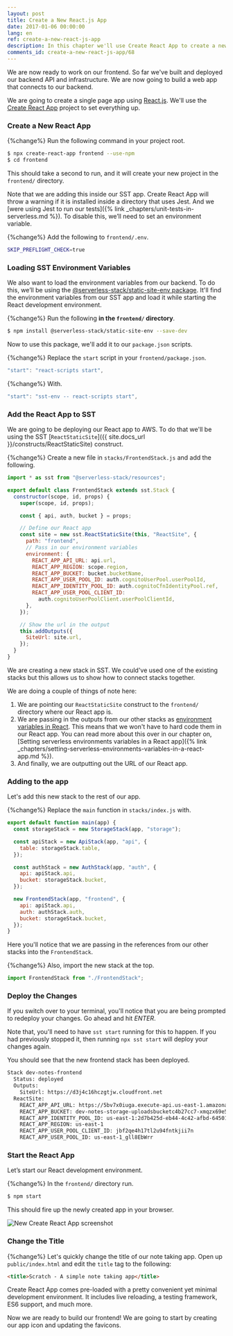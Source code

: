 ```yaml
---
layout: post
title: Create a New React.js App
date: 2017-01-06 00:00:00
lang: en
ref: create-a-new-react-js-app
description: In this chapter we'll use Create React App to create a new React.js app. We'll be deploying our React app to AWS using the SST ReactStaticSite construct. It'll also load the environment variables from our serverless app.
comments_id: create-a-new-react-js-app/68
---
```


We are now ready to work on our frontend. So far we've built and deployed our backend API and infrastructure. We are now going to build a web app that connects to our backend.

We are going to create a single page app using [React.js](https://facebook.github.io/react/). We'll use the [Create React App](https://github.com/facebookincubator/create-react-app) project to set everything up.

### Create a New React App

{%change%} Run the following command in your project root.

``` bash
$ npx create-react-app frontend --use-npm
$ cd frontend
```

This should take a second to run, and it will create your new project in the `frontend/` directory.

Note that we are adding this inside our SST app. Create React App will throw a warning if it is installed inside a directory that uses Jest. And we [were using Jest to run our tests]({% link _chapters/unit-tests-in-serverless.md %}). To disable this, we’ll need to set an environment variable.

{%change%} Add the following to `frontend/.env`.

``` bash
SKIP_PREFLIGHT_CHECK=true
```

### Loading SST Environment Variables

We also want to load the environment variables from our backend. To do this, we’ll be using the [@serverless-stack/static-site-env package](https://www.npmjs.com/package/@serverless-stack/static-site-env). It'll find the environment variables from our SST app and load it while starting the React development environment.

{%change%} Run the following **in the `frontend/` directory**.

``` bash
$ npm install @serverless-stack/static-site-env --save-dev
```

Now to use this package, we'll add it to our `package.json` scripts.

{%change%} Replace the `start` script in your `frontend/package.json`.

```js
"start": "react-scripts start",
```

{%change%} With.

```js
"start": "sst-env -- react-scripts start",
```

### Add the React App to SST

We are going to be deploying our React app to AWS. To do that we'll be using the SST [`ReactStaticSite`]({{ site.docs_url }}/constructs/ReactStaticSite) construct.

{%change%} Create a new file in `stacks/FrontendStack.js` and add the following.

``` js
import * as sst from "@serverless-stack/resources";

export default class FrontendStack extends sst.Stack {
  constructor(scope, id, props) {
    super(scope, id, props);

    const { api, auth, bucket } = props;

    // Define our React app
    const site = new sst.ReactStaticSite(this, "ReactSite", {
      path: "frontend",
      // Pass in our environment variables
      environment: {
        REACT_APP_API_URL: api.url,
        REACT_APP_REGION: scope.region,
        REACT_APP_BUCKET: bucket.bucketName,
        REACT_APP_USER_POOL_ID: auth.cognitoUserPool.userPoolId,
        REACT_APP_IDENTITY_POOL_ID: auth.cognitoCfnIdentityPool.ref,
        REACT_APP_USER_POOL_CLIENT_ID:
          auth.cognitoUserPoolClient.userPoolClientId,
      },
    });

    // Show the url in the output
    this.addOutputs({
      SiteUrl: site.url,
    });
  }
}
```

We are creating a new stack in SST. We could've used one of the existing stacks but this allows us to show how to connect stacks together.

We are doing a couple of things of note here:

1. We are pointing our `ReactStaticSite` construct to the `frontend/` directory where our React app is.
2. We are passing in the outputs from our other stacks as [environment variables in React](https://create-react-app.dev/docs/adding-custom-environment-variables/). This means that we won't have to hard code them in our React app. You can read more about this over in our chapter on, [Setting serverless environments variables in a React app]({% link _chapters/setting-serverless-environments-variables-in-a-react-app.md %}).
3. And finally, we are outputting out the URL of our React app.

### Adding to the app

Let's add this new stack to the rest of our app.

{%change%} Replace the `main` function in `stacks/index.js` with.

``` js
export default function main(app) {
  const storageStack = new StorageStack(app, "storage");

  const apiStack = new ApiStack(app, "api", {
    table: storageStack.table,
  });

  const authStack = new AuthStack(app, "auth", {
    api: apiStack.api,
    bucket: storageStack.bucket,
  });

  new FrontendStack(app, "frontend", {
    api: apiStack.api,
    auth: authStack.auth,
    bucket: storageStack.bucket,
  });
}
```

Here you'll notice that we are passing in the references from our other stacks into the `FrontendStack`.

{%change%} Also, import the new stack at the top.

``` js
import FrontendStack from "./FrontendStack";
```

### Deploy the Changes

If you switch over to your terminal, you'll notice that you are being prompted to redeploy your changes. Go ahead and hit _ENTER_.

Note that, you'll need to have `sst start` running for this to happen. If you had previously stopped it, then running `npx sst start` will deploy your changes again.

You should see that the new frontend stack has been deployed.

``` bash
Stack dev-notes-frontend
  Status: deployed
  Outputs:
    SiteUrl: https://d3j4c16hczgtjw.cloudfront.net
  ReactSite:
    REACT_APP_API_URL: https://5bv7x0iuga.execute-api.us-east-1.amazonaws.com
    REACT_APP_BUCKET: dev-notes-storage-uploadsbucketc4b27cc7-xmqzx69e5bpt
    REACT_APP_IDENTITY_POOL_ID: us-east-1:2d7b425d-eb44-4c42-afbd-645018b37a27
    REACT_APP_REGION: us-east-1
    REACT_APP_USER_POOL_CLIENT_ID: jbf2qe4h17tl2u94fntkjii7n
    REACT_APP_USER_POOL_ID: us-east-1_gll8EbWrr
```

### Start the React App

Let’s start our React development environment.

{%change%} In the `frontend/` directory run.

``` bash
$ npm start
```

This should fire up the newly created app in your browser.

![New Create React App screenshot](/assets/new-create-react-app.png)

### Change the Title

{%change%} Let's quickly change the title of our note taking app. Open up `public/index.html` and edit the `title` tag to the following:

``` html
<title>Scratch - A simple note taking app</title>
```

Create React App comes pre-loaded with a pretty convenient yet minimal development environment. It includes live reloading, a testing framework, ES6 support, and much more.

Now we are ready to build our frontend! We are going to start by creating our app icon and updating the favicons.

